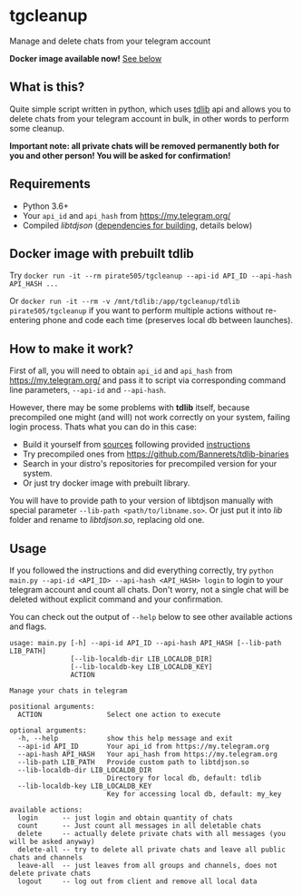 # tgcleanup
Manage and delete chats from your telegram account

**Docker image available now!** [See below](#docker-image-with-prebuilt-tdlib)

## What is this?
Quite simple script written in python, which uses [tdlib](https://github.com/tdlib/td) api and allows you to delete chats from your telegram account in bulk, in other words to perform some cleanup. 

**Important note: all private chats will be removed permanently both for you and other person! You will be asked for confirmation!**

## Requirements

- Python 3.6+
- Your `api_id` and `api_hash` from https://my.telegram.org/
- Compiled _libtdjson_ ([dependencies for building](https://github.com/tdlib/td#dependencies), details below)

## Docker image with prebuilt tdlib

Try `docker run -it --rm pirate505/tgcleanup --api-id API_ID --api-hash API_HASH ...`

Or `docker run -it --rm -v /mnt/tdlib:/app/tgcleanup/tdlib pirate505/tgcleanup` if you want to perform multiple actions without re-entering phone and code each time (preserves local db between launches).

## How to make it work?
First of all, you will need to obtain `api_id` and `api_hash` from https://my.telegram.org/ and pass it to script via corresponding command line parameters, `--api-id` and `--api-hash`. 

However, there may be some problems with **tdlib** itself, because precompiled one might (and will) not work correctly on your system, failing login process. Thats what you can do in this case:
- Build it yourself from [sources](https://github.com/tdlib/td) following provided [instructions](https://github.com/tdlib/td#building)
- Try precompiled ones from https://github.com/Bannerets/tdlib-binaries
- Search in your distro's repositories for precompiled version for your system.
- Or just try docker image with prebuilt library.

You will have to provide path to your version of libtdjson manually with special parameter `--lib-path <path/to/libname.so>`. Or just put it into _lib_ folder and rename to _libtdjson.so_, replacing old one.


## Usage

If you followed the instructions and did everything correctly, try `python main.py --api-id <API_ID> --api-hash <API_HASH> login` to login to your telegram account and count all chats. Don't worry, not a single chat will be deleted without explicit command and your confirmation.

You can check out the output of `--help` below to see other available actions and flags.

```
usage: main.py [-h] --api-id API_ID --api-hash API_HASH [--lib-path LIB_PATH]
               [--lib-localdb-dir LIB_LOCALDB_DIR]
               [--lib-localdb-key LIB_LOCALDB_KEY]
               ACTION

Manage your chats in telegram

positional arguments:
  ACTION                Select one action to execute

optional arguments:
  -h, --help            show this help message and exit
  --api-id API_ID       Your api_id from https://my.telegram.org
  --api-hash API_HASH   Your api_hash from https://my.telegram.org
  --lib-path LIB_PATH   Provide custom path to libtdjson.so
  --lib-localdb-dir LIB_LOCALDB_DIR
                        Directory for local db, default: tdlib
  --lib-localdb-key LIB_LOCALDB_KEY
                        Key for accessing local db, default: my_key

available actions:
  login      -- just login and obtain quantity of chats
  count      -- Just count all messages in all deletable chats
  delete     -- actually delete private chats with all messages (you will be asked anyway)
  delete-all -- try to delete all private chats and leave all public chats and channels
  leave-all  -- just leaves from all groups and channels, does not delete private chats
  logout     -- log out from client and remove all local data

```
